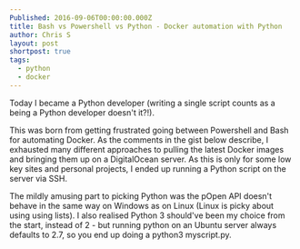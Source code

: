 ```yaml
---
Published: 2016-09-06T00:00:00.000Z
title: Bash vs Powershell vs Python - Docker automation with Python
author: Chris S
layout: post
shortpost: true
tags:
  - python
  - docker
---
```



Today I became a Python developer (writing a single script counts as a being a Python developer doesn't it?!).

This was born from getting frustrated going between Powershell and Bash for automating Docker. As the comments in the gist below describe, I exhausted many different approaches to pulling the latest Docker images and bringing them up on a DigitalOcean server. As this is only for some low key sites and personal projects, I ended up running a Python script on the server via SSH.

The mildly amusing part to picking Python was the pOpen API doesn't behave in the same way on Windows as on Linux (Linux is picky about using using lists). I also realised Python 3 should've been my choice from the start, instead of 2 - but running python on an Ubuntu server always defaults to 2.7, so you end up doing a python3 myscript.py.

&nbsp;